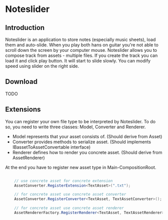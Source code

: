 ﻿# Noteslider

## Introduction
Noteslider is an application to store notes (especially music sheets), load them and auto-slide.
When you play both hans on guitar you're not able to scroll down the screen by your computer mouse.
Noteslider allows you to compose track from assets - multiple files.
If you create the track you can load it and click play button. It will start to slide slowly.
You can modify speed using slider on the right side.

## Download
TODO

## Extensions
You can register your own file type to be interpreted by Noteslider.
To do so, you need to write three classes: Model, Converter and Renderer.
* Model represents that your asset consists of. (Should derive from Asset)
* Converter provides methods to serialize asset. (Should implements IBassetToAssetConvertable interface)
* Renderer defines how to render you concrete asset. (Should derive from AssetRenderer)

At the end you have to register new asset type in Main-CompositionRoot.

```csharp

    // use concrete asset for concrete extension
    AssetConverter.RegisterExtension<TextAsset>(".txt");

    // for concrete asset use concrete asset converter
    AssetConverter.RegisterConverter<TextAsset, TextAssetConverter>();

    // for concrete asset use concrete asset renderer
    AssetRendererFactory.RegisterRenderer<TextAsset, TextAssetRenderer>();

```